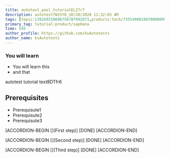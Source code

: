 ```yaml
---
title: autotest_pool_tutorialEL27r7
description: autotest7W15Y0_10/28/2020 11:32:03 AM
tags: [topic:139269250608756787992873,products:tech/73554900100700000996,tutorial:experience/advanced]
primary_tag: tutorial:product/sapHana
time: 545
author_profile: https://github.com/ksAutotests
author_name: ksAutotests
---
```

### You will learn
- You will learn this
- and that

autotest tutorial text8DTfr6

## Prerequisites
- Prerequisute1
- Prerequisute2
- Prerequisute3

[ACCORDION-BEGIN [](First step)]
[DONE]
[ACCORDION-END]

[ACCORDION-BEGIN [](Second step)]
[DONE]
[ACCORDION-END]

[ACCORDION-BEGIN [](Third step)]
[DONE]
[ACCORDION-END]

